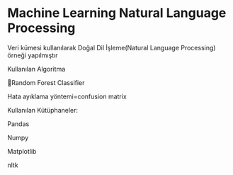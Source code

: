 # Machine Learning Natural Language Processing
Veri kümesi kullanılarak Doğal Dil İşleme(Natural Language Processing) örneği yapılmıştır

Kullanılan Algoritma

🔹Random Forest Classifier

Hata ayıklama yöntemi=confusion matrix

Kullanılan Kütüphaneler:

  Pandas

  Numpy

  Matplotlib

  nltk
